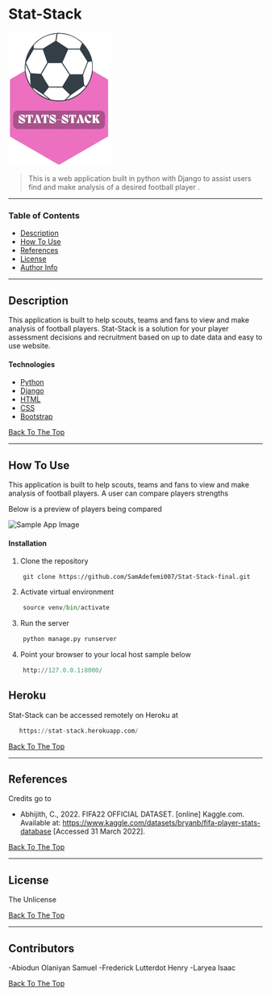 # Stat-Stack
![Project Image](/img/statslogo.png)

> This is a web application built in python with Django to assist users find and make analysis of a desired football player .
---

### Table of Contents
- [Description](#description)
- [How To Use](#how-to-use)
- [References](#references)
- [License](#license)
- [Author Info](#author-info)

---

## Description

This application is built to help scouts, teams and fans to view and make analysis of football players. Stat-Stack is a solution for your player assessment decisions and recruitment based on up to date data and easy to use website.  

#### Technologies

- [Python](https://docs.python.org/3/)
- [Django](https://docs.djangoproject.com/en/4.0/)
- [HTML](https://html.com/document/)
- [CSS](https://docs.python.org/3/)
- [Bootstrap](https://getbootstrap.com)

[Back To The Top](#read-me-template)

---

## How To Use
This application is built to help scouts, teams and fans to view and make analysis of football players. A user can compare players strengths 



Below is a preview of players being compared

![Sample App Image](/img/analysis.png)

#### Installation
1. Clone the repository
```git
    git clone https://github.com/SamAdefemi007/Stat-Stack-final.git
```
2. Activate virtual environment 
```python
    source venv/bin/activate
```
3. Run the server
```python
    python manage.py runserver
```
4. Point your browser to your local host
sample below
```python
    http://127.0.0.1:8000/
```
## Heroku
Stat-Stack can be accessed remotely on Heroku at 
```python
   https://stat-stack.herokuapp.com/
```




[Back To The Top](#read-me-template)

---

## References
Credits go to 

- Abhijith, C., 2022. FIFA22 OFFICIAL DATASET. [online] Kaggle.com. Available at: <https://www.kaggle.com/datasets/bryanb/fifa-player-stats-database> [Accessed 31 March 2022].

[Back To The Top](#read-me-template)

---

## License

The Unlicense

[Back To The Top](#read-me-template)

---

## Contributors
-Abiodun Olaniyan Samuel
-Frederick  Lutterdot Henry
-Laryea Isaac

[Back To The Top](#Stat-Stack)